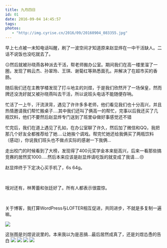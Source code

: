 ```yaml
---
title: 九月四日
id: 01
date: 2016-09-04 14:45:57
tags:
photos:
   - "http://img.cyrise.cn/2016/09/20160904_083355.jpg"
---
```


早上七点被一未知电话叫醒，刷了一波空间才知道原来赵显烨在一中干活缺人。二话不说饭也没吃就去了。

&#x1f611;然后就被孙晓燕各种派去干活，帮老师搬办公室。期间我们在高一楼里溜了一圈，发现了韩云杰、孙翠玲、王琪、谢菊红等熟悉面孔。并解决了在超市买的香肠。

随后我们还在主教学楼发现了打斗地主的刘煜，于是我们欣然开了一场保皇，然而牌还没洗好就又被孙晓燕叫去干活，所以说班头电话不能随便存呐。

忙活了一上午，汗流浃背，遇见了许许多多老师，他们看见我们也十分高兴，并且热情邀请我们帮忙搬桌子....其中我们还叫了俩高一的帮忙，完事以后我还买了几瓶饮料，他们不要然后赵显烨专门送到了班里&#x1f603;做好事感觉还不错

忙完后，我们在道上遇见了孔如，在办公室聊了许久，然后加了微信和QQ，我把那几个好友全都推荐给了她....让她挨个调戏。帮完忙她还给我俩买了两瓶饮料（感动），你说我们班头也不做点实际的感谢一下我俩...

走出校门的时候看到了大榜，发现得了400元奖学金本来挺高兴，后来一看那些搞竞赛的居然奖1000.....然后本来应该是赵显烨请吃饭的就变成了我请....&#x1f623;

赵显烨终于下定决心买手机了，6s 64g。

&nbsp;

哦对还有，林菁蕾和张廷好了。所有人都表示很震惊。

&nbsp;

关于博客，我打算WordPress与LOFTER相互促进，共同进步，不就是多复制一遍嘛。

![](http://img.cyrise.cn/2016/09/1472955031332.jpeg)

这张图是刘煜说说里的。本来我以为是恶搞...最后居然成真了，还是刘煜怂恿的告白
![](http://img.cyrise.cn/2016/09/20160904_113107.jpg)
![](http://img.cyrise.cn/2016/09/20160904_113059.jpg)
![](http://img.cyrise.cn/2016/09/20160904_113057.jpg)
![](http://img.cyrise.cn/2016/09/20160904_113103.jpg)